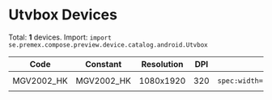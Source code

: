 # Utvbox Devices

Total: **1** devices. Import: `import se.premex.compose.preview.device.catalog.android.Utvbox`

| Code | Constant | Resolution | DPI | Compose Spec | Preview Usage |
|------|----------|------------|-----|-------------|---------------|
| MGV2002_HK | MGV2002_HK | 1080x1920 | 320 | `spec:width=1080px,height=1920px,dpi=320` | `@Preview(device = Utvbox.MGV2002_HK)` |

<!-- Generated automatically. Do not edit manually. -->
